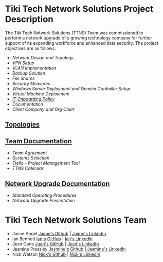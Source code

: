 # Tiki Tech Network Solutions Project Description

The Tiki Tech Network Solutions (TTNS) Team was commissioned to perform a network upgrade of a growing technology company for further support of its expanding workforce and enhanced data security. The project objectives are as follows:

- *Network Design and Topology*
- *VPN Setup*
- *VLAN Implementation*
- *Backup Solution*
- *File Shares*
- *Security Measures*
- *Windows Server Deployment and Domain Controller Setup*
- *Virtual Machine Deployment*
- [*IT Onboarding Policy*](https://docs.google.com/document/d/1doR6BtC1C6AIdoha8lQH6TiJvJreuEPSjU9Nq9mL_kw/edit?usp=sharing)
- *Documentation*
- *Client Company and Org Chart*

## [Topologies](https://github.com/Tiki-Tech-Network/topologies)

## [Team Documentation](https://github.com/Tiki-Tech-Network/Team-Documentation)
- *Team Agreement*
- *Systems Selection*
- *Trello - Project Management Tool*
- *TTNS Calendar*

## [Network Upgrade Documentation](https://github.com/Tiki-Tech-Network/Network-Upgrade-Documentation)
- *Standard Operating Procedures*
- *Network Upgrade Presentation*

# Tiki Tech Network Solutions Team

- Jaime Angel [Jaime's Github](https://github.com/jaimeangelhi) | [Jaime's LinkedIn](https://www.linkedin.com/in/jaime-angel/)
- Ian Bennett [Ian's GitHub](https://www.github.com/subtropicalhorseback/) | [Ian's LinkedIn](https://www.linkedin.com/in/subtropicalhorseback)
- Juan Cano [Juan's GitHub](https://github.com/jmcano50) | [Juan's LinkedIn](www.linkedin.com/in/juan-cano-3021578)
- Jasmine Pressley [Jasmine's Github](https://github.com/Jasminepressley) | [Jasmine's LinkedIn](https://www.linkedin.com/in/jasminerpressley/)
- Nick Watson [Nick's Github](https://github.com/GODKINGDEATHLORD) | [Nick's LinkedIn](https://www.linkedin.com/in/nicolaus-w-343047138/)

